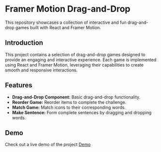 # Framer Motion Drag-and-Drop

This repository showcases a collection of interactive and fun drag-and-drop games built with React and Framer Motion.

## Introduction

This project contains a selection of drag-and-drop games designed to provide an engaging and interactive experience. Each game is implemented using React and Framer Motion, leveraging their capabilities to create smooth and responsive interactions.

## Features

- **Drag-and-Drop Component:** Basic drag-and-drop functionality.
- **Reorder Game:** Reorder items to complete the challenge.
- **Match Game:** Match icons to their corresponding words.
- **Make Sentence:** Form complete sentences by dragging and dropping words.

## Demo

Check out a live demo of the project [Demo](https://dn-d-eta.vercel.app/)
